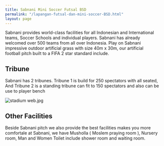 ```yaml
---
title: Sabnani Mini Soccer Futsal BSD
permalink: "/lapangan-futsal-dan-mini-soccer-BSD.html"
layout: page
---
```


Sabnani provides world-class facilities for all Indonesian and International teams, Soccer Schools and individual players. Sabnani has already welcomed over 500 teams from all over Indonesia. Play on Sabnani impressive outdoor artificial grass with size 40m x 30m, our artificial football pitch built to a FIFA 2 star standard include.


## Tribune
Sabnani has 2 tribunes. Tribune 1 is build for 250 spectators with all seated, And Tribune 2 is a standing tribune can fit to 150 spectators and also can be use to player bench

![stadium web.jpg](/uploads/stadium%20web.jpg)

## Other Facilities
Beside Sabnani pitch we also provide the best facilities makes you more comfortale at Sabnani, we have Musholla ( Moslem praying room ), Nursery room, Man and Women Toilet include shower room and waiting room.
